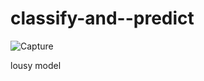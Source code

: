 # classify-and--predict


![Capture](https://user-images.githubusercontent.com/64947111/107119584-95702c00-68c3-11eb-8eed-74296e6d42e5.PNG)

lousy model
